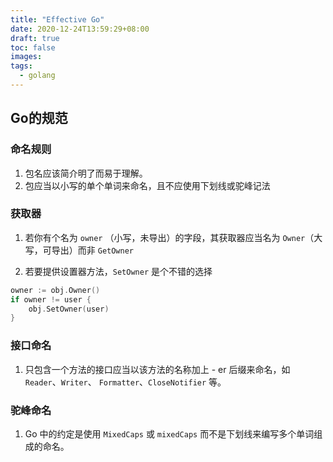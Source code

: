 ```yaml
---
title: "Effective Go"
date: 2020-12-24T13:59:29+08:00
draft: true
toc: false
images:
tags: 
  - golang
---
```

## Go的规范

### 命名规则

1. 包名应该简介明了而易于理解。
2.  包应当以小写的单个单词来命名，且不应使用下划线或驼峰记法 

### 获取器

1. 若你有个名为 `owner` （小写，未导出）的字段，其获取器应当名为 `Owner`（大写，可导出）而非 `GetOwner`

2. 若要提供设置器方法，`SetOwner` 是个不错的选择

```go
owner := obj.Owner()
if owner != user {
    obj.SetOwner(user)
}
```



### 接口命名

1. 只包含一个方法的接口应当以该方法的名称加上 - er 后缀来命名，如 `Reader`、`Writer`、 `Formatter`、`CloseNotifier` 等。

### 驼峰命名

1. Go 中的约定是使用 `MixedCaps` 或 `mixedCaps`  而不是下划线来编写多个单词组成的命名。 